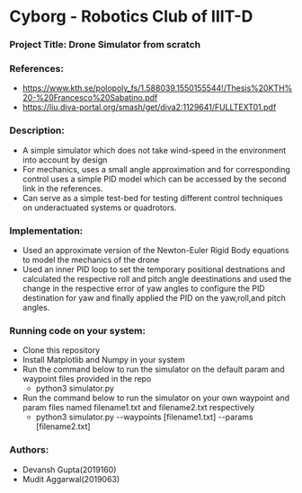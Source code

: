 # Cyborg - Robotics Club of IIIT-D
### Project Title: Drone Simulator from scratch
### References:
- https://www.kth.se/polopoly_fs/1.588039.1550155544!/Thesis%20KTH%20-%20Francesco%20Sabatino.pdf
- https://liu.diva-portal.org/smash/get/diva2:1129641/FULLTEXT01.pdf
### Description:
- A simple simulator which does not take wind-speed in the environment into account by design
- For mechanics, uses a small angle approximation and for corresponding control uses a simple PID
    model which can be accessed by the second link in the references.
- Can serve as a simple test-bed for testing different control techniques on underactuated systems
    or quadrotors.
### Implementation:
- Used an approximate version of the Newton-Euler Rigid Body equations to model the mechanics of the drone
- Used an inner PID loop to set the temporary positional destnations and calculated the respective roll
  and pitch angle deestinations and used the change in the respective error of yaw angles to configure the
  PID destination for yaw and finally applied the PID on the yaw,roll,and pitch angles.
### Running code on your system:
- Clone this repository
- Install Matplotlib and Numpy in your system
- Run the command below to run the simulator on the default param and waypoint files provided in the repo
   - python3 simulator.py
- Run the command below to run the simulator on your own waypoint and param files named filename1.txt and 
  filename2.txt respectively
   - python3 simulator.py --waypoints [filename1.txt] --params [filename2.txt] 
### Authors:
 - Devansh Gupta(2019160)
 - Mudit Aggarwal(2019063)
